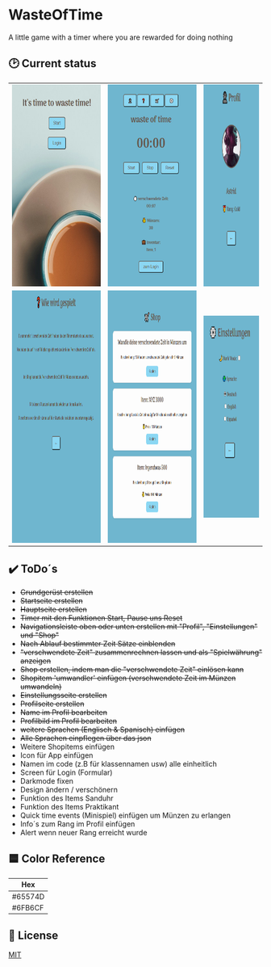 # WasteOfTime

A little game with a timer where you are rewarded for doing nothing

## 🕑 Current status

<table>
  <tr>
    <td><img src="www/img/readme/image_index.png" width="250" height="400"></td>
    <td><img src="www/img/readme/Image_main.png" width="250" height="400"></td>
    <td><img src="www/img/readme/Image_profil.png" width="250" height="400"></td>
  </tr>
  <tr>
    <td><img src="www/img/readme/image_howtoplay.png" width="400" height="500"></td>
    <td><img src="www/img/readme/image_shop.png" width="400" height="500"></td>
    <td><img src="www/img/readme/image_settings.png" width="250" height="400"></td>
  </tr>
</table>

## ✔️ ToDo´s

- ~~Grundgerüst erstellen~~
- ~~Startseite erstellen~~
- ~~Hauptseite erstellen~~
- ~~Timer mit den Funktionen Start, Pause uns Reset~~
- ~~Navigationsleiste oben oder unten erstellen mit "Profil", "Einstellungen" und "Shop"~~
- ~~Nach Ablauf bestimmter Zeit Sätze einblenden~~
- ~~"verschwendete Zeit" zusammenrechnen lassen und als "Spielwährung" anzeigen~~
- ~~Shop erstellen, indem man die "verschwendete Zeit" einlösen kann~~
- ~~Shopitem 'umwandler' einfügen (verschwendete Zeit im Münzen umwandeln)~~
- ~~Einstellungsseite erstellen~~
- ~~Profilseite erstellen~~
- ~~Name im Profil bearbeiten~~
- ~~Profilbild im Profil bearbeiten~~
- ~~weitere Sprachen (Englisch & Spanisch) einfügen~~
- ~~Alle Sprachen einpflegen über das json~~
- Weitere Shopitems einfügen
- Icon für App einfügen
- Namen im code (z.B für klassennamen usw) alle einheitlich
- Screen für Login (Formular)
- Darkmode fixen
- Design ändern / verschönern
- Funktion des Items Sanduhr
- Funktion des Items Praktikant
- Quick time events (Minispiel) einfügen um Münzen zu erlangen
- Info´s zum Rang im Profil einfügen
- Alert wenn neuer Rang erreicht wurde

## 🟦 Color Reference

| Hex     |
| ------- |
| #65574D |
| #6FB6CF |

## 📃 License

[MIT](https://choosealicense.com/licenses/mit/)

